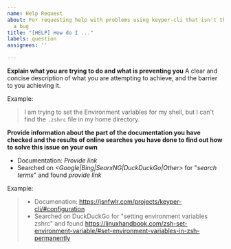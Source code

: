 ```yaml
---
name: Help Request
about: For requesting help with problems using keyper-cli that isn't the result of
  a bug
title: "[HELP] How do I ..."
labels: question
assignees: ''

---
```


**Explain what you are trying to do and what is preventing you**
A clear and concise description of what you are attempting to achieve, and the barrier to you achieving it.

Example:
> I am trying to set the Environment variables for my shell, but I can't find the `.zshrc` file in my home directory.

**Provide information about the part of the documentation you have checked and the results of online searches you have done to find out how to solve this issue on your own**
 * Documentation: *Provide link*
 * Searched on *<Google|Bing|SearxNG|DuckDuckGo|Other>* for "*search terms*" and found *provide link* 

Example:
> * Documenation: https://jsnfwlr.com/projects/keyper-cli/#configuration
> * Searched on DuckDuckGo for "setting environment variables zshrc" and found https://linuxhandbook.com/zsh-set-environment-variable/#set-environment-variables-in-zsh-permanently
